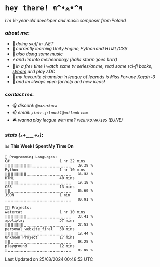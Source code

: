 # `hey there! ฅ^•ﻌ•^ฅ`

*i'm 16-year-old developer and music composer from Poland*

### *about me*:
- 🔭 *doing stuff in .NET*
- 🌱 *currently learning Unity Engine, Python and HTML/CSS*
- 🎹 *also doing some [music](https://www.youtube.com/@foxtrotdotwav)*
- ⚡ *and i'm into metheorology (haha storm goes brrrr)*
- 👀 *in a free time i watch some tv series/anime, read some sci-fi books, [stream](https://www.youtube.com/@pazurkota) and play ADC*
- 💖 *my favourite champion in league of legends is ~~Miss Fortune~~ Xayah :3*
- 👯 *and im always open for help and new ideas!*

### *contact me*:
- 🎧 *discord: `@pazurkota`*
- 📫 *email: `piotr.jelonek1@outlook.com`*
- 🎮 *wanna play league with me? `PazurKOTA#7185` (EUNE)*

### *stats (｡◕‿‿◕｡)*:
<!--START_SECTION:waka-->
📊 **This Week I Spent My Time On** 

```text
💬 Programming Languages: 
C#                       1 hr 22 mins        ⣿⣿⣿⣿⣿⣿⣿⣿⣿⣿⣀⣀⣀⣀⣀⣀⣀⣀⣀⣀⣀⣀⣀⣀⣀   39.39 % 
Python                   1 hr 10 mins        ⣿⣿⣿⣿⣿⣿⣿⣿⣀⣀⣀⣀⣀⣀⣀⣀⣀⣀⣀⣀⣀⣀⣀⣀⣀   33.52 % 
HTML                     40 mins             ⣿⣿⣿⣿⣿⣀⣀⣀⣀⣀⣀⣀⣀⣀⣀⣀⣀⣀⣀⣀⣀⣀⣀⣀⣀   19.18 % 
CSS                      13 mins             ⣿⣿⣀⣀⣀⣀⣀⣀⣀⣀⣀⣀⣀⣀⣀⣀⣀⣀⣀⣀⣀⣀⣀⣀⣀   06.60 % 
JSON                     1 min               ⣀⣀⣀⣀⣀⣀⣀⣀⣀⣀⣀⣀⣀⣀⣀⣀⣀⣀⣀⣀⣀⣀⣀⣀⣀   00.91 % 

🐱‍💻 Projects: 
watercat                 1 hr 10 mins        ⣿⣿⣿⣿⣿⣿⣿⣿⣀⣀⣀⣀⣀⣀⣀⣀⣀⣀⣀⣀⣀⣀⣀⣀⣀   33.41 % 
spotiplay                57 mins             ⣿⣿⣿⣿⣿⣿⣿⣀⣀⣀⣀⣀⣀⣀⣀⣀⣀⣀⣀⣀⣀⣀⣀⣀⣀   27.53 % 
personal_website_final   38 mins             ⣿⣿⣿⣿⣿⣀⣀⣀⣀⣀⣀⣀⣀⣀⣀⣀⣀⣀⣀⣀⣀⣀⣀⣀⣀   18.44 % 
Unknown Project          17 mins             ⣿⣿⣀⣀⣀⣀⣀⣀⣀⣀⣀⣀⣀⣀⣀⣀⣀⣀⣀⣀⣀⣀⣀⣀⣀   08.25 % 
playground               12 mins             ⣿⣀⣀⣀⣀⣀⣀⣀⣀⣀⣀⣀⣀⣀⣀⣀⣀⣀⣀⣀⣀⣀⣀⣀⣀   05.99 % 
```


 Last Updated on 25/08/2024 00:48:53 UTC
<!--END_SECTION:waka-->
